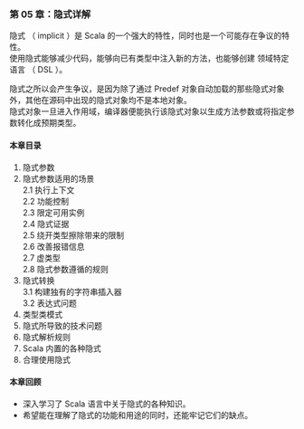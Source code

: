 ### 第 05 章：隐式详解 ###
隐式 （ implicit ）是 Scala  的一个强大的特性，同时也是一个可能存在争议的特性。  
使用隐式能够减少代码，能够向已有类型中注入新的方法，也能够创建 领域特定语言 （ DSL ）。  
  
隐式之所以会产生争议，是因为除了通过 Predef 对象自动加载的那些隐式对象外，其他在源码中出现的隐式对象均不是本地对象。  
隐式对象一旦进入作用域，编译器便能执行该隐式对象以生成方法参数或将指定参数转化成预期类型。  
#### 本章目录 ####
1.	隐式参数   
2.	隐式参数适用的场景   
2.1	执行上下文   
2.2	功能控制   
2.3	限定可用实例    
2.4	隐式证据   
2.5	绕开类型擦除带来的限制   
2.6	改善报错信息   
2.7	虚类型   
2.8	隐式参数遵循的规则   
3.	隐式转换   
3.1	构建独有的字符串插入器   
3.2	表达式问题   
4.	类型类模式   
5.	隐式所导致的技术问题   
6.	隐式解析规则   
7.	Scala  内置的各种隐式   
8.	合理使用隐式                
    
#### 本章回顾 ####    
-   深入学习了 Scala  语言中关于隐式的各种知识。
-   希望能在理解了隐式的功能和用途的同时，还能牢记它们的缺点。
   